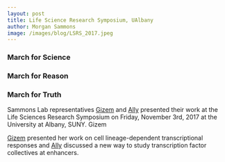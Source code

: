 ```yaml
---
layout: post
title: Life Science Research Symposium, UAlbany
author: Morgan Sammons
image: /images/blog/LSRS_2017.jpeg
---
```


### March for Science
### March for Reason
### March for Truth

Sammons Lab representatives [Gizem](/team/gizem-karsliuzunbas/) and [Ally](/team/ally-catizone/) presented their work at the Life Sciences Research Symposium on Friday, November 3rd, 2017 at the University at Albany, SUNY. Gizem

[Gizem](/team/gizem-karsliuzunbas/) presented her work on cell lineage-dependent transcriptional responses and [Ally](/team/ally-catizone/) discussed a new way to study transcription factor collectives at enhancers. 
